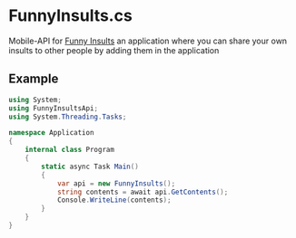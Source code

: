# FunnyInsults.cs
Mobile-API for [Funny Insults](https://play.google.com/store/apps/details?id=com.funnylabz.funnyInsults) an application where you can share your own insults to other people by adding them in the application

## Example
```cs
using System;
using FunnyInsultsApi;
using System.Threading.Tasks;

namespace Application
{
    internal class Program
    {
        static async Task Main()
        {
            var api = new FunnyInsults();
            string contents = await api.GetContents();
            Console.WriteLine(contents);
        }
    }
}
```
